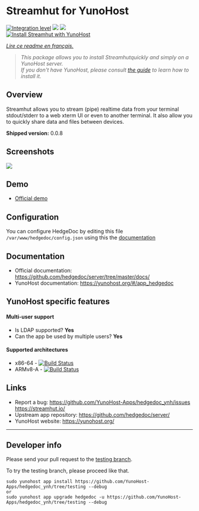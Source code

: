 # Streamhut for YunoHost

[![Integration level](https://dash.yunohost.org/integration/hedgedoc.svg)](https://dash.yunohost.org/appci/app/hedgedoc) ![](https://ci-apps.yunohost.org/ci/badges/hedgedoc.status.svg) ![](https://ci-apps.yunohost.org/ci/badges/hedgedoc.maintain.svg)  
[![Install Streamhut with YunoHost](https://install-app.yunohost.org/install-with-yunohost.png)](https://install-app.yunohost.org/?app=hedgedoc)

*[Lire ce readme en français.](./README_fr.md)*

> *This package allows you to install Streamhutquickly and simply on a YunoHost server.  
If you don't have YunoHost, please consult [the guide](https://yunohost.org/#/install) to learn how to install it.*

## Overview
Streamhut allows you to stream (pipe) realtime data from your terminal stdout/stderr to a web xterm UI or even to another terminal. It also allow you to quickly share data and files between devices.

**Shipped version:** 0.0.8

## Screenshots

![](https://camo.githubusercontent.com/8fc50c755f3cedf509ba303470bd148b3f0c7bf5/68747470733a2f2f73332e616d617a6f6e6177732e636f6d2f6173736574732e73747265616d6875742e696f2f73747265616d6875745f64656d6f5f312e676966)

## Demo

* [Official demo](https://streamhut.io)

## Configuration

You can configure HedgeDoc by editing this file `/var/www/hedgedoc/config.json` using this the [documentation](https://github.com/hedgedoc/server/blob/master/docs/configuration.md)

## Documentation

 * Official documentation: https://github.com/hedgedoc/server/tree/master/docs/
 * YunoHost documentation: https://yunohost.org/#/app_hedgedoc

## YunoHost specific features

#### Multi-user support

* Is LDAP supported? **Yes**
* Can the app be used by multiple users? **Yes**

#### Supported architectures

* x86-64 - [![Build Status](https://ci-apps.yunohost.org/ci/logs/hedgedoc%20%28Apps%29.svg)](https://ci-apps.yunohost.org/ci/apps/hedgedoc/)
* ARMv8-A - [![Build Status](https://ci-apps-arm.yunohost.org/ci/logs/hedgedoc%20%28Apps%29.svg)](https://ci-apps-arm.yunohost.org/ci/apps/hedgedoc/)

## Links

 * Report a bug: https://github.com/YunoHost-Apps/hedgedoc_ynh/issues
 https://streamhut.io/
 * Upstream app repository: https://github.com/hedgedoc/server/
 * YunoHost website: https://yunohost.org/

---

## Developer info

Please send your pull request to the [testing branch](https://github.com/YunoHost-Apps/hedgedoc_ynh/tree/testing).

To try the testing branch, please proceed like that.
```
sudo yunohost app install https://github.com/YunoHost-Apps/hedgedoc_ynh/tree/testing --debug
or
sudo yunohost app upgrade hedgedoc -u https://github.com/YunoHost-Apps/hedgedoc_ynh/tree/testing --debug
```

